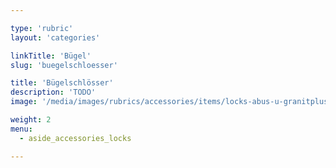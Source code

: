 ```yaml
---

type: 'rubric'
layout: 'categories'

linkTitle: 'Bügel'
slug: 'buegelschloesser'

title: 'Bügelschlösser'
description: 'TODO'
image: '/media/images/rubrics/accessories/items/locks-abus-u-granitplus640_1.jpg'

weight: 2
menu:
  - aside_accessories_locks

---
```

